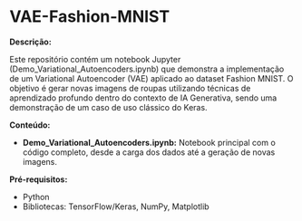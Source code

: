 # VAE-Fashion-MNIST

**Descrição:**

Este repositório contém um notebook Jupyter (Demo_Variational_Autoencoders.ipynb) que demonstra a implementação de um Variational Autoencoder (VAE) aplicado ao dataset Fashion MNIST. O objetivo é gerar novas imagens de roupas utilizando técnicas de aprendizado profundo dentro do contexto de IA Generativa, sendo uma demonstração de um caso de uso clássico do Keras.

**Conteúdo:**

* **Demo_Variational_Autoencoders.ipynb:** Notebook principal com o código completo, desde a carga dos dados até a geração de novas imagens.

**Pré-requisitos:**

* Python
* Bibliotecas: TensorFlow/Keras, NumPy, Matplotlib
